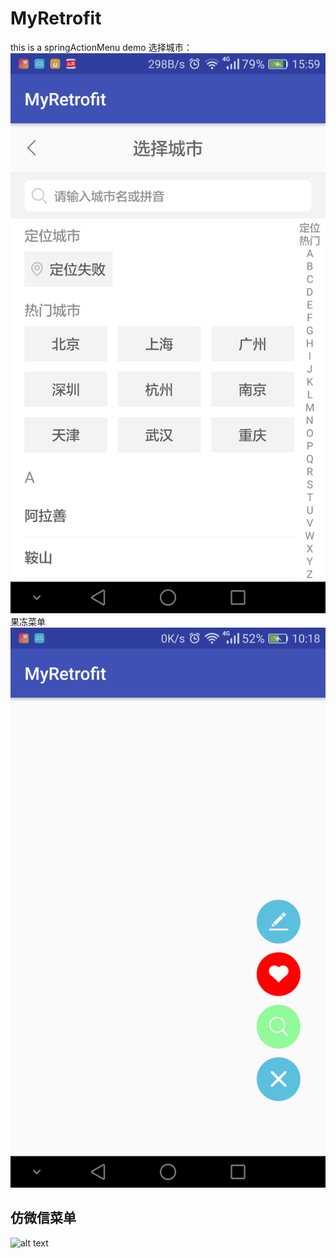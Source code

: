 # MyRetrofit
this is a springActionMenu demo
选择城市：
![Alt text](https://raw.githubusercontent.com/yaozhengzheng/MyRetrofit/master/img/img1.png)
果冻菜单
![Alt text](https://raw.githubusercontent.com/yaozhengzheng/MyRetrofit/master/img/img2.png)
## 仿微信菜单
![alt text](https://github.com/yingLanNull/AlphaTabsIndicator/blob/master/show/show.gif)
